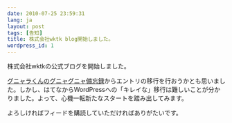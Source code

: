 ```yaml
---
date: 2010-07-25 23:59:31
lang: ja
layout: post
tags: [告知]
title: 株式会社wktk blog開始しました。
wordpress_id: 1
---
```

株式会社wktkの公式ブログを開始しました。

<a title="グニャラくんのグニャグニャ備忘録" href="http://d.hatena.ne.jp/tasukuchan/" target="_blank">グニャラくんのグニャグニャ備忘録</a>からエントリの移行を行おうかとも思いました。しかし、はてなからWordPressへの「キレイな」移行は難しいことが分かりました。よって、心機一転新たなスタートを踏み出してみます。

よろしければフィードを購読していただければありがたいです。
